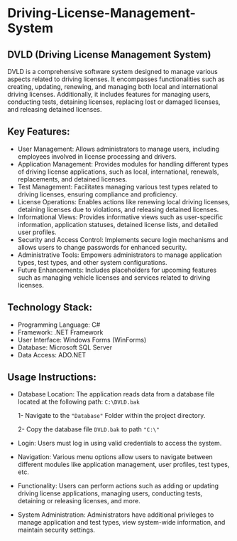 # Driving-License-Management-System
## DVLD (Driving License Management System)
DVLD is a comprehensive software system designed to manage various aspects related to driving licenses. It encompasses functionalities such as creating, updating, renewing, and managing both local and international driving licenses. Additionally, it includes features for managing users, conducting tests, detaining licenses, replacing lost or damaged licenses, and releasing detained licenses.

## Key Features:
* User Management:
Allows administrators to manage users, including employees involved in license processing and drivers.
* Application Management:
Provides modules for handling different types of driving license applications, such as local, international, renewals, replacements, and detained licenses.
* Test Management:
Facilitates managing various test types related to driving licenses, ensuring compliance and proficiency.
* License Operations:
Enables actions like renewing local driving licenses, detaining licenses due to violations, and releasing detained licenses.
* Informational Views:
Provides informative views such as user-specific information, application statuses, detained license lists, and detailed user profiles.
* Security and Access Control:
Implements secure login mechanisms and allows users to change passwords for enhanced security.
* Administrative Tools:
Empowers administrators to manage application types, test types, and other system configurations.
* Future Enhancements:
Includes placeholders for upcoming features such as managing vehicle licenses and services related to driving licenses.
## Technology Stack:
* Programming Language: C#
* Framework: .NET Framework
* User Interface: Windows Forms (WinForms)
* Database: Microsoft SQL Server
* Data Access: ADO.NET
## Usage Instructions:
* Database Location:
  The application reads data from a database file located at the following path: ``` C:\DVLD.bak ```
  
  1- Navigate to the ``` "Database" ``` Folder within the project directory.
  
  2- Copy the database file ``` DVLD.bak ``` to path ``` "C:\" ```
* Login:
Users must log in using valid credentials to access the system.
* Navigation:
Various menu options allow users to navigate between different modules like application management, user profiles, test types, etc.
* Functionality:
Users can perform actions such as adding or updating driving license applications, managing users, conducting tests, detaining or releasing licenses, and more.
* System Administration:
Administrators have additional privileges to manage application and test types, view system-wide information, and maintain security settings.


